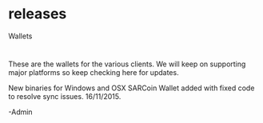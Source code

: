 # releases
Wallets
#
These are the wallets for the various clients. We will keep on supporting major platforms so keep checking here for updates.

New binaries for Windows and OSX SARCoin Wallet added with fixed code to resolve sync issues. 16/11/2015.

-Admin
